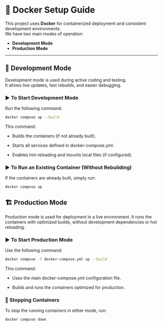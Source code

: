 # 🐳 Docker Setup Guide

This project uses **Docker** for containerized deployment and consistent development environments.  
We have two main modes of operation:

- **Development Mode**
- **Production Mode**

---

## 🚀 Development Mode

Development mode is used during active coding and testing.  
It allows live updates, fast rebuilds, and easier debugging.

### ▶️ To Start Development Mode
Run the following command:

```bash
docker compose up --build
```

This command:

- Builds the containers (if not already built).

- Starts all services defined in docker-compose.yml.

- Enables hot-reloading and mounts local files (if configured).

### ▶️ To Run an Existing Container (Without Rebuilding)

If the containers are already built, simply run:

```bash
docker compose up
```

## 🏗️ Production Mode

Production mode is used for deployment in a live environment.
It runs the containers with optimized builds, without development dependencies or hot reloading.

### ▶️ To Start Production Mode

Use the following command:

```bash
docker compose -f docker-compose.yml up --build
```

This command:

- Uses the main docker-compose.yml configuration file.

- Builds and runs the containers optimized for production.

### 🧹 Stopping Containers

To stop the running containers in either mode, run:

```bash
docker compose down
```



